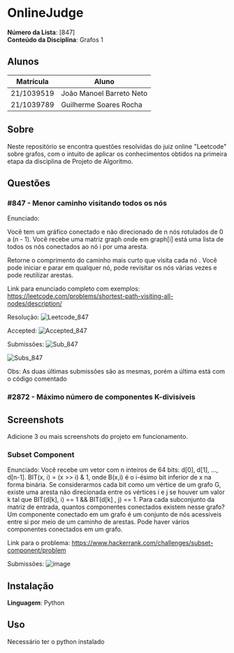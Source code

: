 # OnlineJudge

**Número da Lista**: [847]<br>
**Conteúdo da Disciplina**: Grafos 1<br>

## Alunos
|Matrícula | Aluno |
| -- | -- |
| 21/1039519  |  João Manoel Barreto Neto |
| 21/1039789  |  Guilherme Soares Rocha |

## Sobre 
Neste repositório se encontra questões resolvidas do juiz online "Leetcode" sobre grafos, com o intuito de aplicar os conhecimentos obtidos na primeira etapa da disciplina de Projeto de Algoritmo. 

## Questões

### #847 - Menor caminho visitando todos os nós

Enunciado:

Você tem um gráfico conectado e não direcionado de n nós rotulados de 0 a (n - 1). Você recebe uma matriz graph onde em graph[i] está uma lista de todos os nós conectados ao nó i por uma aresta.

Retorne o comprimento do caminho mais curto que visita cada nó . Você pode iniciar e parar em qualquer nó, pode revisitar os nós várias vezes e pode reutilizar arestas.

Link para enunciado completo com exemplos: https://leetcode.com/problems/shortest-path-visiting-all-nodes/description/

Resolução:
![Leetcode_847]("Grafos1-OnlineJudge\imagens\codigo_comentado_847.png")

Accepted:
![Accepted_847]("Grafos1-OnlineJudge\imagens\accepted_847.png")

Submissões:
![Sub_847]("Grafos1-OnlineJudge\imagens\codigo_accepted_847.png")

![Subs_847]("Grafos1-OnlineJudge\imagens\submissoes_847.png")

Obs: As duas últimas submissões são as mesmas, porém a última está com o código comentado

### #2872 - Máximo número de componentes K-divisíveis
## Screenshots
Adicione 3 ou mais screenshots do projeto em funcionamento.

### Subset Component

Enunciado:
Você recebe um vetor com n inteiros de 64 bits: d[0], d[1], ..., d[n-1].
BIT(x, i) = (x >> i) & 1, onde B(x,i) é o i-ésimo bit inferior de x na forma binária. Se considerarmos cada bit como um vértice de um grafo G, existe uma aresta não direcionada entre os vértices i e j se houver um valor k tal que BIT(d[k], i) == 1 && BIT(d[k] , j) == 1.
Para cada subconjunto da matriz de entrada, quantos componentes conectados existem nesse grafo?
Um componente conectado em um grafo é um conjunto de nós acessíveis entre si por meio de um caminho de arestas. Pode haver vários componentes conectados em um grafo.

Link para o problema: https://www.hackerrank.com/challenges/subset-component/problem

Submissões:
![image](https://github.com/projeto-de-algoritmos-2024/Grafos1-OnlineJudge/assets/88786065/b14d2e69-83c1-40bf-863a-dc0ef8421445)


## Instalação 
**Linguagem**: Python<br>

## Uso 
Necessário ter o python instalado
